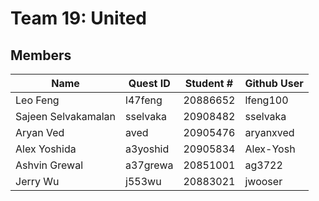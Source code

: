 # Team 19: United

## Members

| Name               | Quest ID   | Student # | Github User   |
|--------------------|------------|-----------|---------------|
| Leo Feng           | l47feng    | 20886652  | lfeng100      |
| Sajeen Selvakamalan| sselvaka   | 20908482  | sselvaka      |
| Aryan Ved          | aved       | 20905476  | aryanxved     |
| Alex Yoshida       | a3yoshid   | 20905834  | Alex-Yosh     |
| Ashvin Grewal      | a37grewa   | 20851001  | ag3722        |
| Jerry Wu           | j553wu     | 20883021  | jwooser       |

